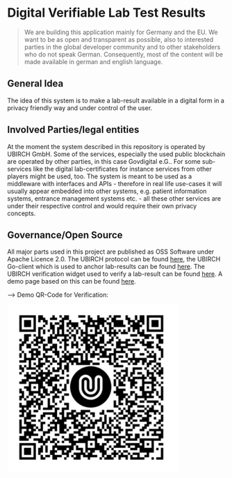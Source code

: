 # Digital Verifiable Lab Test Results

> We are building this application mainly for Germany and the EU. We want to be as open and transparent as possible, 
> also to interested parties in the global developer community and to other stakeholders who do not speak German. 
> Consequently, most of the content will be made available in german and english language.

## General Idea

The idea of this system is to make a lab-result available in a digital form in a privacy friendly way and under control of the user.

## Involved Parties/legal entities

At the moment the system described in this repository is operated by UBIRCH GmbH. Some of the services, especially the used public blockchain are operated by other parties, in this case Govdigital e.G.. For some sub-services like the digital lab-certificates for instance services from other players might be used, too. 
The system is meant to be used as a middleware with interfaces and APIs - therefore in real life use-cases it will usually appear embedded into other systems, e.g. patient information systems, entrance management systems etc. - all these other services are under their respective control and would require their own privacy concepts.

## Governance/Open Source

All major parts used in this project are published as OSS Software under Apache Licence 2.0. The UBIRCH protocol can be found [here](https://github.com/ubirch/ubirch-client-go), the UBIRCH Go-client which is used to anchor lab-results can be found [here](https://github.com/ubirch/ubirch-protocol). The UBIRCH verification widget used to verify a lab-result can be found [here](https://github.com/ubirch/ubirch-verify-widget). A demo page based on this can be found [here](https://ubirch.de/v#f=Mustermann;g=Erika;b=19640812;p=T01000322;i=3CF75K8D0L;d=202007011030;t=PCR;r=n;s=2fe00c151cb726bb9ed7).

--> Demo QR-Code for Verification:

![QR Code](PCR_qrcode.png)
